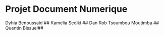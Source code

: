 # Projet Document Numerique
Dyhia Benoussaid ##
Kamelia Sediki ##
Dan Rob Tsoumbou Moutimba ##
Quentin Bissuel##
